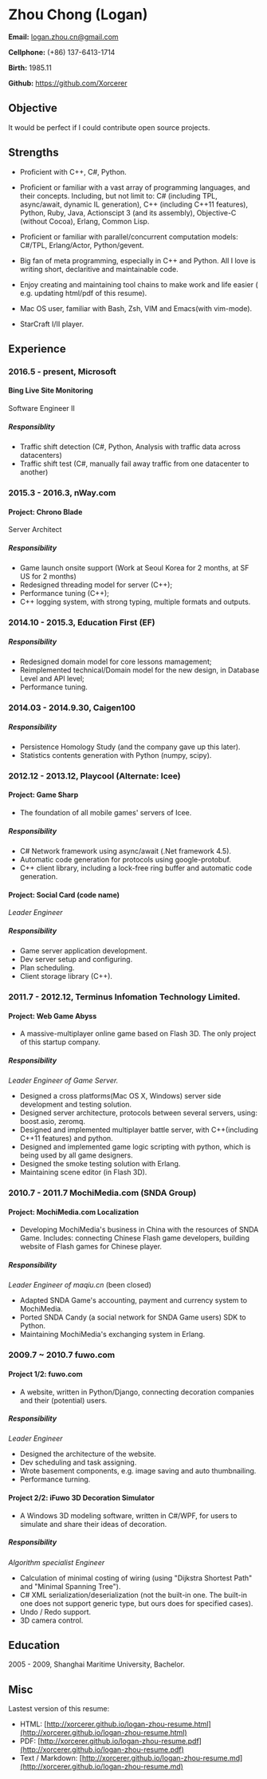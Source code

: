 Zhou Chong (Logan)
===================


**Email:** logan.zhou.cn@gmail.com

**Cellphone:** (+86) 137-6413-1714

**Birth:** 1985.11

**Github:** https://github.com/Xorcerer


Objective
-----------------------
It would be perfect if I could contribute open source projects.



Strengths
----------------------
* Proficient with C++, C#, Python.
* Proficient or familiar with a vast array of programming languages, and
their concepts.
Including, but not limit to: C# (including TPL, async/await, dynamic IL generation), C++ (including C++11 features), Python, Ruby, Java, Actionscipt 3 (and its assembly), Objective-C (without Cocoa), Erlang, Common Lisp.

* Proficient or familiar with parallel/concurrent computation models: C#/TPL, Erlang/Actor, Python/gevent.

* Big fan of meta programming, especially in C++ and Python. All I love is writing short, declaritive and maintainable code.

* Enjoy creating and maintaining tool chains to make work and life
easier ( e.g. updating html/pdf of this resume).

* Mac OS user, familiar with Bash, Zsh, VIM and Emacs(with vim-mode).

* StarCraft I/II player.



Experience
---------------------
### 2016.5 - present, Microsoft ###

#### Bing Live Site Monitoring ####

Software Engineer II

##### Responsiblity #####
* Traffic shift detection (C#, Python, Analysis with traffic data across datacenters)
* Traffic shift test (C#, manually fail away traffic from one datacenter to another)


### 2015.3 - 2016.3, nWay.com ###

#### Project: Chrono Blade  ####

Server Architect

##### Responsibility #####
* Game launch onsite support (Work at Seoul Korea for 2 months, at SF US for 2 months)
* Redesigned threading model for server (C++);
* Performance tuning (C++);
* C++ logging system, with strong typing, multiple formats and outputs.


### 2014.10 - 2015.3, Education First (EF) ###

##### Responsibility #####

* Redesigned domain model for core lessons mamagement;
* Reimplemented technical/Domain model for the new design, in Database Level and API level;
* Performance tuning.


### 2014.03 - 2014.9.30, Caigen100 ###

##### Responsibility #####

* Persistence Homology Study (and the company gave up this later).
* Statistics contents generation with Python (numpy, scipy).


### 2012.12 - 2013.12, Playcool (Alternate: Icee) ###

#### Project: Game Sharp ####

- The foundation of all mobile games' servers of Icee.

##### Responsibility #####

* C# Network framework using async/await (.Net framework 4.5).
* Automatic code generation for protocols using google-protobuf.
* C++ client library, including a lock-free ring buffer and automatic code generation.

#### Project: Social Card (code name) ####

*Leader Engineer*

##### Responsibility #####

* Game server application development.
* Dev server setup and configuring.
* Plan scheduling.
* Client storage library (C++).


### 2011.7 - 2012.12, Terminus Infomation Technology Limited. ###

#### Project: Web Game Abyss ####

- A massive-multiplayer online
game based on Flash 3D. The only project of this startup company.

##### Responsibility #####

*Leader Engineer of Game Server.*

* Designed a cross platforms(Mac OS X, Windows) server side development
 and testing solution.
* Designed server architecture, protocols between several servers,
using: boost.asio, zeromq.
* Designed and implemented multiplayer battle server, with C++(including
C++11 features) and python.
* Designed and implemented game logic scripting with python, which is being
used by all game designers.
* Designed the smoke testing solution with Erlang.
* Maintaining scene editor (in Flash 3D).


### 2010.7 - 2011.7 MochiMedia.com (SNDA Group) ###

#### Project: MochiMedia.com Localization ####

- Developing MochiMedia's business in China with the resources of SNDA
Game.
Includes: connecting Chinese Flash game developers,  building website
of Flash games for Chinese player.

##### Responsibility #####

*Leader Engineer of maqiu.cn* (been closed)

* Adapted SNDA Game's accounting, payment and currency system to MochiMedia.
* Ported SNDA Candy (a social network for SNDA Game users) SDK to Python.
* Maintaining MochiMedia's exchanging system in Erlang.


### 2009.7 ~ 2010.7 fuwo.com ###

#### Project 1/2:  fuwo.com ####

- A website, written in Python/Django, connecting decoration companies and their (potential)
users.

##### Responsibility #####

*Leader Engineer*

* Designed the architecture of the website.
* Dev scheduling and task assigning.
* Wrote basement components, e.g. image saving and auto thumbnailing.
* Performance turning.


#### Project 2/2: iFuwo 3D Decoration Simulator ####

- A Windows 3D modeling software, written in C#/WPF, for users to
simulate and share their ideas of decoration.

##### Responsibility #####

*Algorithm specialist Engineer*

* Calculation of minimal costing of wiring (using "Dijkstra Shortest
  Path" and "Minimal Spanning Tree").
* C# XML serialization/deserialization (not the built-in one. The
built-in one does not support generic type, but ours does for
specified cases).
* Undo / Redo support.
* 3D camera control.



Education
----------------
2005 - 2009, Shanghai Maritime University, Bachelor.


Misc
----------------
Lastest version of this resume:

+ HTML: [http://xorcerer.github.io/logan-zhou-resume.html](http://xorcerer.github.io/logan-zhou-resume.html)
+ PDF: [http://xorcerer.github.io/logan-zhou-resume.pdf](http://xorcerer.github.io/logan-zhou-resume.pdf)
+ Text / Markdown: [http://xorcerer.github.io/logan-zhou-resume.md](http://xorcerer.github.io/logan-zhou-resume.md)
